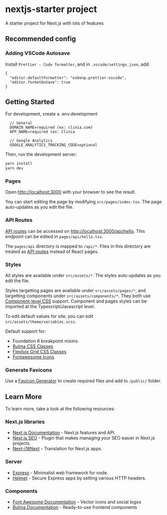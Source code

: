 # nextjs-starter project

A starter project for Next.js with lots of features

## Recommended config

### Adding VSCode Autosave

Install `Prettier - Code formatter`, and in `.vscode/settings.json`, add:

```
{
  "editor.defaultFormatter": "esbenp.prettier-vscode",
  "editor.formatOnSave": true
}
```

## Getting Started

For development, create a .env.development

```
  // General
  DOMAIN_NAME=required (ex: clinia.com)
  APP_NAME=required (ex: Clinia

  // Google Analytics
  GOOGLE_ANALYTICS_TRACKING_CODE=optional
```

Then, run the development server:

```bash
yarn install
yarn dev
```

### Pages

Open [http://localhost:3000](http://localhost:3000) with your browser to see the result.

You can start editing the page by modifying `src/pages/index.tsx`. The page auto-updates as you edit the file.

### API Routes

[API routes](https://nextjs.org/docs/api-routes/introduction) can be accessed on [http://localhost:3000/api/hello](http://localhost:3000/api/hello). This endpoint can be edited in `pages/api/hello.tsx`.

The `pages/api` directory is mapped to `/api/*`. Files in this directory are treated as [API routes](https://nextjs.org/docs/api-routes/introduction) instead of React pages.

### Styles

All styles are available under `src/assets/*`. The styles auto-updates as you edit the file.

Styles targetting pages are available under `src/assets/pages/*`, and targetting components under `src/assets/components/*`. They both use [Component-level CSS](https://nextjs.org/docs/basic-features/built-in-css-support#adding-component-level-css) support.
Component and pages styles can be imported at the Typescript/Javascript level.

To edit default values for site, you can edit `src/assets/theme/variables.scss`.

Default support for:

- Foundation 6 breakpoint mixins
- [Bulma CSS Classes](https://bulma.io/documentation/overview/classes/)
- [Flexbox Grid CSS Classes](http://flexboxgrid.com/)
- [Fontawesome Icons](https://fontawesome.com/v5.15/how-to-use/on-the-web/referencing-icons/basic-use)

### Generate Favicons

Use a [Favicon Generator](https://realfavicongenerator.net/) to create required files and add to `/public/` folder.

## Learn More

To learn more, take a look at the following resources:

### Next.js libraries

- [Next.js Documentation](https://nextjs.org/docs) - Next.js features and API.
- [Next.js SEO](https://github.com/garmeeh/next-seo) - Plugin that makes managing your SEO easier in Next.js projects.
- [Next-i18Next](https://github.com/isaachinman/next-i18next) - Translation for Next.js apps.

### Server

- [Express](https://github.com/expressjs/express) - Minimalist web framework for node.
- [Helmet](https://github.com/helmetjs/helmet) - Secure Express apps by setting various HTTP headers.

### Components

- [Font Awesome Documentation](https://fontawesome.com/v5.15/how-to-use/on-the-web/referencing-icons/basic-use) - Vector icons and social logos
- [Bulma Documentation](https://bulma.io/documentation/) - Ready-to-use frontend components
